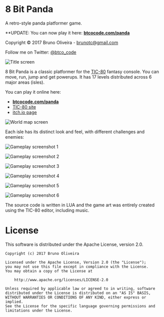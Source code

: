 # 8 Bit Panda
A retro-style panda platformer game.

**UPDATE: You can now play it here: **[btcocode.com/panda](http://btcocode.com/panda)**

Copyright &copy; 2017 Bruno Oliveira - brunotc@gmail.com

Follow me on Twitter: [@btco_code](http://twitter.com/btco_code)

![Title screen](https://github.com/btco/panda/blob/master/images/2x/title.png?raw=true)

8 Bit Panda is a classic platformer for the [TIC-80](http://tic.computer)
fantasy console. You can move, run, jump and get powerups. It has 17 levels
distributed across 6 major areas (isles).

You can play it online here:
 * **[btcocode.com/panda](http://btcocode.com/panda)**
 * [TIC-80 site](https://tic.computer/play?cart=188)
 * [itch.io page](https://btco.itch.io/8-bit-panda)

![World map screen](https://github.com/btco/panda/blob/master/images/2x/world.png?raw=true)

Each isle has its distinct look and feel, with different challenges and
enemies:

![Gameplay screenshot 1](https://github.com/btco/panda/blob/master/images/2x/play1.png?raw=true)

![Gameplay screenshot 2](https://github.com/btco/panda/blob/master/images/2x/play2.png?raw=true)

![Gameplay screenshot 3](https://github.com/btco/panda/blob/master/images/2x/play3.png?raw=true)

![Gameplay screenshot 4](https://github.com/btco/panda/blob/master/images/2x/play4.png?raw=true)

![Gameplay screenshot 5](https://github.com/btco/panda/blob/master/images/2x/play5.png?raw=true)

![Gameplay screenshot 6](https://github.com/btco/panda/blob/master/images/2x/play6.png?raw=true)

The source code is written in LUA and the game art was entirely created
using the TIC-80 editor, including music.

# License

This software is distributed under the Apache License, version 2.0.

    Copyright (c) 2017 Bruno Oliveira

    Licensed under the Apache License, Version 2.0 (the "License");
    you may not use this file except in compliance with the License.
    You may obtain a copy of the License at

        http://www.apache.org/licenses/LICENSE-2.0

    Unless required by applicable law or agreed to in writing, software
    distributed under the License is distributed on an "AS IS" BASIS,
    WITHOUT WARRANTIES OR CONDITIONS OF ANY KIND, either express or implied.
    See the License for the specific language governing permissions and
    limitations under the License.

